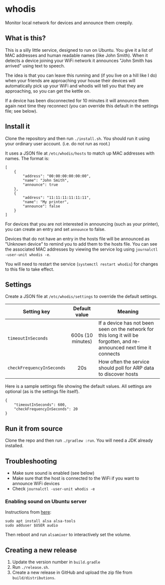 # whodis
Monitor local network for devices and announce them creepily.

## What is this?
This is a silly little service, designed to run on Ubuntu. You give it a list of MAC addresses and human readable 
names (like John Smith). When it detects a device joining your WiFi network it announces "John Smith has arrived" 
using text to speech. 

The idea is that you can leave this running and (if you live on a hill like I do) when your 
friends are approaching your house their devices will automatically pick up your WiFi and whodis will tell you that 
they are approaching, so you can get the kettle on.

If a device has been disconnected for 10 minutes it will announce them again next time they reconnect (you can 
override this default in the settings file; see below).

## Install it
Clone the repository and then run `./install.sh`. You should run it using your ordinary user account. (i.e. do not 
run as root.)

It uses a JSON file at `/etc/whodis/hosts` to match up MAC addresses with names. The format is:

    [
        {
            "address": "00:00:00:00:00:00",
            "name": "John Smith",
            "announce": true
        },
        {
            "address": "11:11:11:11:11:11",
            "name": "My printer",
            "announce": false
        }
    ]

For devices that you are not interested in announcing (such as your printer), you can create an entry and set 
`announce` to false. 

Devices that do not have an entry in the hosts file will be announced as "Unknown device" to 
remind you to add them to the hosts file. You can see the associated MAC addresses by viewing the service log using 
`journalctl -user-unit whodis -e`.  

You will need to restart the service (`systemctl restart whodis`) for 
changes to this file to take effect.

## Settings
Create a JSON file at `/etc/whodis/settings` to override the default settings.

| Setting key               |   Default value   | Meaning                                                                                                                 |
|---------------------------|:-----------------:|-------------------------------------------------------------------------------------------------------------------------|
| `timeoutInSeconds`        | 600s (10 minutes) | If a device has not been seen on the network for this long it will be forgotten, and re-announced next time it connects |
| `checkFrequencyInSeconds` |        20s        | How often the service should poll for ARP data to discover hosts                                                        |

Here is a sample settings file showing the default values. All settings are optional (as is the settings file itself).

    {
        "timeoutInSeconds": 600,
        "checkFrequencyInSeconds": 20
    }

## Run it from source
Clone the repo and then run `./gradlew :run`. You will need a JDK already installed.

## Troubleshooting
* Make sure sound is enabled (see below)
* Make sure that the host is connected to the WiFi if you want to announce WiFi devices
* Check `journalctl -user-unit whodis -e`

### Enabling sound on Ubuntu server
Instructions from [here](http://howto.blbosti.com/2010/03/ubuntu-server-install-alsa-sound-and-moc-music-on-console/):

```
sudo apt install alsa alsa-tools
sudo adduser $USER audio
```

Then reboot and run `alsamixer` to interactively set the volume.

## Creating a new release
1. Update the version number in `build.gradle`
2. Run `./release.sh`.
3. Create a new release in GitHub and upload the zip file from `build/distributions`.
